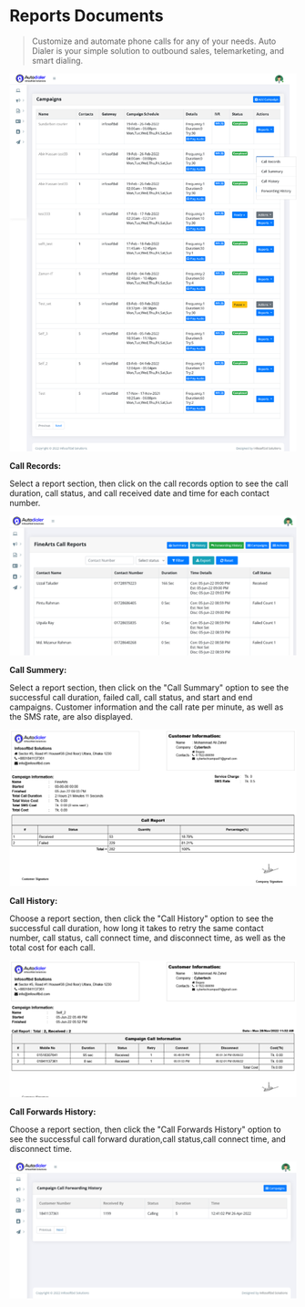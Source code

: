 # Reports Documents 

>Customize and automate phone calls for any of your needs. Auto Dialer is your simple solution to outbound sales, telemarketing, and smart dialing.

![image](img/11.png)

**Call Records:**

Select a report section, then click on the call records option to see the call duration, call status, and call received date and time for each contact number.

![image](img/12.png)

**Call Summery:**

Select a report section, then click on the "Call Summary" option to see the successful call duration, failed call, call status, and start and end campaigns. Customer information and the call rate per minute, as well as the SMS rate, are also displayed. 

![image](img/15.png)

**Call History:**

Choose a report section, then click the "Call History" option to see the successful call duration, how long it takes to retry the same contact number, call status, call connect time, and disconnect time, as well as the total cost for each call. 

![image](img/16.png)

**Call Forwards History:**

Choose a report section, then click the "Call Forwards History" option to see the successful call forward duration,call status,call connect time, and disconnect time. 

![image](img/14.png)